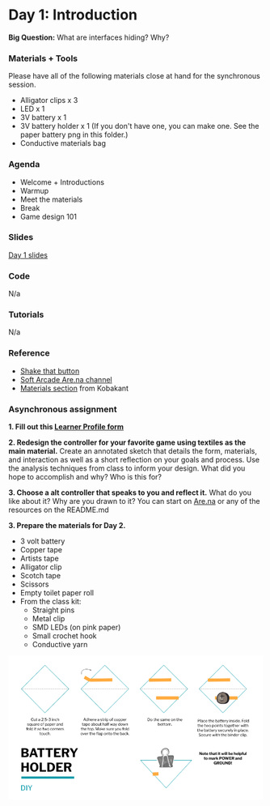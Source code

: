 # Day 1: Introduction
**Big Question:** What are interfaces hiding? Why?

### Materials + Tools
Please have all of the following materials close at hand for the synchronous session.
- Alligator clips x 3
- LED x 1
- 3V battery x 1
- 3V battery holder x 1 (If you don't have one, you can make one. See the paper battery png in this folder.)
- Conductive materials bag

### Agenda
- Welcome + Introductions
- Warmup
- Meet the materials
- Break
- Game design 101

### Slides
[Day 1 slides](https://docs.google.com/presentation/d/1Wh7Nw8XU_47jvuW30wxoiMz0_ycqBUVpD-pfi_HKbbU/edit#slide=id.g4fff4d02ae_0_162)

### Code 
N/a

### Tutorials
N/a

### Reference
- [Shake that button](https://shakethatbutton.com/)
- [Soft Arcade Are.na channel](https://www.are.na/liza-stark/soft-arcade)
- [Materials section](https://www.kobakant.at/DIY/?cat=24) from Kobakant

### Asynchronous assignment
**1. Fill out this [Learner Profile form](https://docs.google.com/forms/d/e/1FAIpQLScaq-mlHV0mVsZCHXSKnL11MgIg9-bGX9st0Z-lgdbYoQeWYA/viewform)**

**2. Redesign the controller for your favorite game using textiles as the main material.** Create an annotated sketch that details the form, materials, and interaction as well as a short reflection on your goals and process.  Use the analysis techniques from class to inform your design. What did you hope to accomplish and why? Who is this for? 

**3. Choose a alt controller that speaks to you and reflect it.** What do you like about it? Why are you drawn to it? You can start on [Are.na](https://www.are.na/liza-stark/soft-arcade) or any of the resources on the README.md

**3. Prepare the materials for Day 2.** 
- 3 volt battery
- Copper tape
- Artists tape
- Alligator clip
- Scotch tape
- Scissors
- Empty toilet paper roll
- From the class kit:
  - Straight pins
  - Metal clip
  - SMD LEDs (on pink paper)
  - Small crochet hook
  - Conductive yarn


![Battery holder](https://github.com/lizastark/soft-arcade/blob/main/Days/Day_1/paper_battery.png?raw=true)


